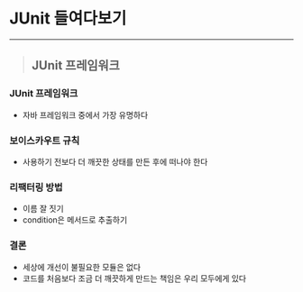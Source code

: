
# JUnit 들여다보기

------------------------------------------------------------------------------------------------------------------------

> ## JUnit 프레임워크

### JUnit 프레임워크
- 자바 프레임워크 중에서 가장 유명하다


### 보이스카우트 규칙
- 사용하기 전보다 더 깨끗한 상태를 만든 후에 떠나야 한다


### 리팩터링 방법
- 이름 잘 짓기
- condition은 메서드로 추출하기


### 결론
- 세상에 개선이 불필요한 모듈은 없다
- 코드를 처음보다 조금 더 깨끗하게 만드는 책임은 우리 모두에게 있다






